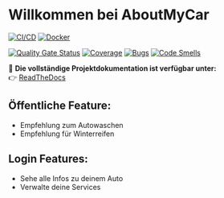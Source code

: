 # Willkommen bei AboutMyCar

[![CI/CD](https://github.com/BlueFireTV/about-my-car/actions/workflows/ci-cd.yml/badge.svg?branch=main)](https://github.com/BlueFireTV/about-my-car/actions/workflows/ci-cd.yml)
[![Docker](https://github.com/BlueFireTV/about-my-car/actions/workflows/docker.yml/badge.svg?branch=main)](https://github.com/BlueFireTV/about-my-car/actions/workflows/docker.yml)

[![Quality Gate Status](https://sonarcloud.io/api/project_badges/measure?project=BlueFireTV_about-my-car&metric=alert_status)](https://sonarcloud.io/summary/new_code?id=BlueFireTV_about-my-car)
[![Coverage](https://sonarcloud.io/api/project_badges/measure?project=BlueFireTV_about-my-car&metric=coverage)](https://sonarcloud.io/summary/new_code?id=BlueFireTV_about-my-car)
[![Bugs](https://sonarcloud.io/api/project_badges/measure?project=BlueFireTV_about-my-car&metric=bugs)](https://sonarcloud.io/summary/new_code?id=BlueFireTV_about-my-car)
[![Code Smells](https://sonarcloud.io/api/project_badges/measure?project=BlueFireTV_about-my-car&metric=code_smells)](https://sonarcloud.io/summary/new_code?id=BlueFireTV_about-my-car)

📄 **Die vollständige Projektdokumentation ist verfügbar unter:**  
👉 [ReadTheDocs](https://about-my-car.readthedocs.io/)


## Öffentliche Feature:
- Empfehlung zum Autowaschen
- Empfehlung für Winterreifen

## Login Features:
- Sehe alle Infos zu deinem Auto
- Verwalte deine Services

